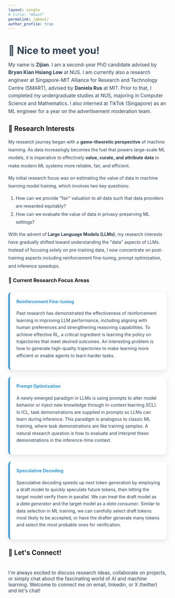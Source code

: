 ```yaml
---
layout: single
# title: "About"
permalink: /about/
author_profile: true
---
```


<div style="text-align: left; margin-bottom: 2em;">
  <h2 style="color: #2c3e50; font-size: 2.2em; margin-bottom: 0.5em;">👋 Nice to meet you!</h2>
  <p style="font-size: 1.1em; color: #2c3e50; line-height: 1.6;">
    My name is <strong>Zijian</strong>. I am a second-year PhD candidate advised by <strong>Bryan Kian Hsiang Low</strong> at NUS. 
    I am currently also a research engineer at Singapore-MIT Alliance for Research and Technology Centre (SMART), 
    advised by <strong>Daniela Rus</strong> at MIT. Prior to that, I completed my undergraduate studies at NUS, majoring in Computer Science and Mathematics. I also interned at TikTok (Singapore) as an ML engineer for a year on the advertisement moderation team.
  </p>
</div>

## 🔬 Research Interests

<div style="color: #2c3e50; line-height: 1.8; margin: 1em 0;">

My research journey began with a <strong>game-theoretic perspective</strong> of machine learning. As data increasingly becomes the fuel that powers large-scale ML models, it is imperative to effectively <strong>value, curate, and attribute data</strong> to make modern ML systems more reliable, fair, and efficient.

My initial research focus was on estimating the value of data in machine learning model training, which involves two key questions:
1. How can we provide "fair" valuation to all data such that data providers are rewarded equitably?
2. How can we evaluate the value of data in privacy-preserving ML settings?

With the advent of <strong>Large Language Models (LLMs)</strong>, my research interests have gradually shifted toward understanding the "data" aspects of LLMs. Instead of focusing solely on pre-training data, I now concentrate on post-training aspects including reinforcement fine-tuning, prompt optimization, and inference speedups.

</div>

### 🎯 Current Research Focus Areas

<div style="display: flex; flex-direction: column; gap: 1.5em; margin: 2em 0;">

<div style="background: #fff; padding: 1.5em; border-radius: 10px; box-shadow: 0 5px 15px rgba(0,0,0,0.1); border-left: 5px solid #3498db;">
  <h4 style="color: #3498db; margin-top: 0;">Reinforcement Fine-tuning</h4>
  <p style="line-height: 1.6; color: #2c3e50;">
    Past research has demonstrated the effectiveness of reinforcement learning in improving LLM performance, including aligning with human preferences and strengthening reasoning capabilities. To achieve effective RL, a critical ingredient is learning the policy on trajectories that meet desired outcomes. An interesting problem is how to generate high-quality trajectories to make learning more efficient or enable agents to learn harder tasks.
  </p>
</div>

<div style="background: #fff; padding: 1.5em; border-radius: 10px; box-shadow: 0 5px 15px rgba(0,0,0,0.1); border-left: 5px solid #3498db;">
  <h4 style="color: #3498db; margin-top: 0;">Prompt Optimization</h4>
  <p style="line-height: 1.6; color: #2c3e50;">
    A newly emerged paradigm in LLMs is using prompts to alter model behavior or inject new knowledge through in-context learning (ICL). In ICL, task demonstrations are supplied in prompts so LLMs can learn during inference. This paradigm is analogous to classic ML training, where task demonstrations are like training samples. A natural research question is how to evaluate and interpret these demonstrations in the inference-time context.
  </p>
</div>

<div style="background: #fff; padding: 1.5em; border-radius: 10px; box-shadow: 0 5px 15px rgba(0,0,0,0.1); border-left: 5px solid #3498db;">
  <h4 style="color: #3498db; margin-top: 0;">Speculative Decoding</h4>
  <p style="line-height: 1.6; color: #2c3e50;">
    Speculative decoding speeds up next token generation by employing a draft model to quickly speculate future tokens, then letting the target model verify them in parallel. We can treat the draft model as a <em>data generator</em> and the target model as a <em>data consumer</em>. Similar to data selection in ML training, we can carefully select draft tokens most likely to be accepted, or have the drafter generate many tokens and select the most probable ones for verification.
  </p>
</div>

</div>

## 🌟 Let's Connect!

<div style="text-align: left; margin-top: 3em;">
  <p style="color: #2c3e50; font-size: 1.1em; margin: 0;">
    I'm always excited to discuss research ideas, collaborate on projects, or simply chat about the fascinating world of AI and machine learning. Welcome to connect me on email, linkedin, or X (twitter) and let's chat!
  </p>
</div>
